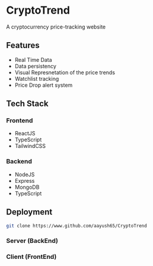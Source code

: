 # CryptoTrend
A cryptocurrency price-tracking website

## Features
- Real Time Data
- Data persistency
- Visual Represnetation of the price trends
- Watchlist tracking
- Price Drop alert system

## Tech Stack
  ### Frontend
  - ReactJS
  - TypeScript
  - TailwindCSS

  ### Backend
  - NodeJS
  - Express
  - MongoDB
  - TypeScript

## Deployment
```bash
git clone https://www.github.com/aayush65/CryptoTrend
```

### Server (BackEnd)

### Client (FrontEnd)
